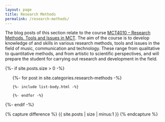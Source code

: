 ```yaml
---
layout: page
title: Research Methods
permalink: /research-methods/
---
```


The blog posts of this section relate to the course [MCT4010 – Research Methods, Tools and Issues in MCT](https://www.uio.no/studier/emner/hf/imv/MCT4010/). The aim of the course is to develop knowledge of and skills in various research methods, tools and issues in the field of music, communication and technology. These range from qualitative to quantitative methods, and from artistic to scientific perspectives, and will prepare the student for carrying out research and development in the field.

{%- if site.posts.size > 0 -%}

  <!-- <h2 class="post-list-heading">{{ page.list_title | default: "Posts" }}</h2> -->
  <ul class="post-list">
    {%- for post in site.categories.research-methods -%}

    {%- include list-body.html -%}

    {%- endfor -%}

  </ul>
{%- endif -%}

<!-- Hack from https://github.com/jekyll/jekyll/issues/2538 -->

{% capture difference %} {{ site.posts | size | minus:1 }} {% endcapture %}

<!-- {% unless difference contains '-' %} -->
<!-- ***No posts... yet.*** -->
 <!-- Your code will now be dependent on page.tags being empty -->
<!-- {% endunless %} -->

